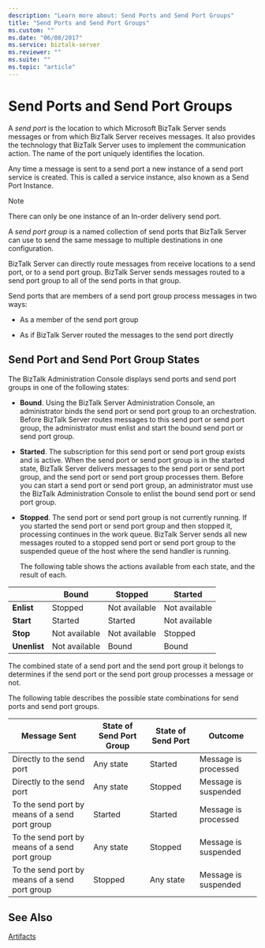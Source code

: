 ```yaml
---
description: "Learn more about: Send Ports and Send Port Groups"
title: "Send Ports and Send Port Groups"
ms.custom: ""
ms.date: "06/08/2017"
ms.service: biztalk-server
ms.reviewer: ""
ms.suite: ""
ms.topic: "article"
---
```

# Send Ports and Send Port Groups
A *send port* is the location to which Microsoft BizTalk Server sends messages or from which BizTalk Server receives messages. It also provides the technology that BizTalk Server uses to implement the communication action. The name of the port uniquely identifies the location.  
  
 Any time a message is sent to a send port a new instance of a send port service is created. This is called a service instance, also known as a Send Port Instance.  
  
> [!NOTE]
>  There can only be one instance of an In-order delivery send port.  
  
 A *send port group* is a named collection of send ports that BizTalk Server can use to send the same message to multiple destinations in one configuration.  
  
 BizTalk Server can directly route messages from receive locations to a send port, or to a send port group. BizTalk Server sends messages routed to a send port group to all of the send ports in that group.  
  
 Send ports that are members of a send port group process messages in two ways:  
  
-   As a member of the send port group  
  
-   As if BizTalk Server routed the messages to the send port directly  
  
## Send Port and Send Port Group States  
 The BizTalk Administration Console displays send ports and send port groups in one of the following states:  
  
- **Bound**. Using the BizTalk Server Administration Console, an administrator binds the send port or send port group to an orchestration. Before BizTalk Server routes messages to this send port or send port group, the administrator must enlist and start the bound send port or send port group.  
  
- **Started**. The subscription for this send port or send port group exists and is active. When the send port or send port group is in the started state, BizTalk Server delivers messages to the send port or send port group, and the send port or send port group processes them. Before you can start a send port or send port group, an administrator must use the BizTalk Administration Console to enlist the bound send port or send port group.  
  
- **Stopped**. The send port or send port group is not currently running. If you started the send port or send port group and then stopped it, processing continues in the work queue. BizTalk Server sends all new messages routed to a stopped send port or send port group to the suspended queue of the host where the send handler is running.  
  
  The following table shows the actions available from each state, and the result of each.  
  
||Bound|Stopped|Started|  
|------|-----------|-------------|-------------|  
|**Enlist**|Stopped|Not available|Not available|  
|**Start**|Started|Started|Not available|  
|**Stop**|Not available|Not available|Stopped|  
|**Unenlist**|Not available|Bound|Bound|  
  
 The combined state of a send port and the send port group it belongs to determines if the send port or the send port group processes a message or not.  
  
 The following table describes the possible state combinations for send ports and send port groups.  
  
|Message Sent|State of Send Port Group|State of Send Port|Outcome|  
|------------------|------------------------------|------------------------|-------------|  
|Directly to the send port|Any state|Started|Message is processed|  
|Directly to the send port|Any state|Stopped|Message is suspended|  
|To the send port by means of a send port group|Started|Started|Message is processed|  
|To the send port by means of a send port group|Any state|Stopped|Message is suspended|  
|To the send port by means of a send port group|Stopped|Any state|Message is suspended|  
  
## See Also  
 [Artifacts](../core/artifacts.md)
